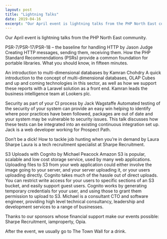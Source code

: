 ```yaml
---
layout: post
title: "Lightning Talks"
date: 2019-04-16
excerpt: "Our April event is lightning talks from the PHP North East community"
---
```

Our April event is lightning talks from the PHP North East community.

PSR-7/PSR-17/PSR-18 – the baseline for handling HTTP by Jason Judge
Creating HTTP messages, sending them, receiving them. How the PHP Standard Recommendations (PSRs) provide a common foundation for portable libraries. What you should know, in fifteen minutes.

An introduction to multi-dimensional databases by Kamran Chohdry
A quick introduction to the concept of multi-dimensional databases, OLAP Cubes and up and coming technologies in this sector, as well as how we support these reports with a Laravel solution as a front end. Kamran leads the business intelligence team at Lookers plc.

Security as part of your CI process by Jack Wagstaffe
Automated testing of the security of your system can provide an easy win helping to identify where poor practices have been followed, packages are out of date and your system may be vulnerable to security issues. This talk discusses how these tests can be integrated into an existing continuous integration set up. Jack is a web developer working for Prospect Path.

Don’t be a dick! How to tackle job hunting when you’re in demand by Laura Sharpe
Laura is a tech recruitment specialist at Sharpe Recruitment.

S3 Uploads with Cognito by Michael Peacock
Amazon S3 is popular, scalable and low cost storage service, used by many web applications. Uploading files to S3 from your web application could either involve the image going to your server, and your server uploading it, or your users uploading directly. Cognito takes much of the hassle out of direct uploads. You can restrict write access for your users to specific sections of an S3 bucket, and easily support guest users. Cognito works by generating temporary credentials for your user, and using those to grant them permission to upload to S3. Michael is a consultant CTO and software engineer, providing high level technical consultancy, leadership and development services to a range of businesses.

Thanks to our sponsors whose financial support make our events possible: Sharpe Recruitment, iamproperty, Opia.

After the event, we usually go to The Town Wall for a drink.